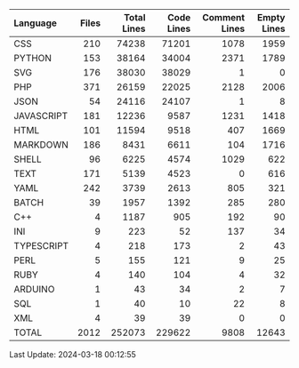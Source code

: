 | Language   |   Files |   Total Lines |   Code Lines |   Comment Lines |   Empty Lines |
|:-----------|--------:|--------------:|-------------:|----------------:|--------------:|
| CSS        |     210 |         74238 |        71201 |            1078 |          1959 |
| PYTHON     |     153 |         38164 |        34004 |            2371 |          1789 |
| SVG        |     176 |         38030 |        38029 |               1 |             0 |
| PHP        |     371 |         26159 |        22025 |            2128 |          2006 |
| JSON       |      54 |         24116 |        24107 |               1 |             8 |
| JAVASCRIPT |     181 |         12236 |         9587 |            1231 |          1418 |
| HTML       |     101 |         11594 |         9518 |             407 |          1669 |
| MARKDOWN   |     186 |          8431 |         6611 |             104 |          1716 |
| SHELL      |      96 |          6225 |         4574 |            1029 |           622 |
| TEXT       |     171 |          5139 |         4523 |               0 |           616 |
| YAML       |     242 |          3739 |         2613 |             805 |           321 |
| BATCH      |      39 |          1957 |         1392 |             285 |           280 |
| C++        |       4 |          1187 |          905 |             192 |            90 |
| INI        |       9 |           223 |           52 |             137 |            34 |
| TYPESCRIPT |       4 |           218 |          173 |               2 |            43 |
| PERL       |       5 |           155 |          121 |               9 |            25 |
| RUBY       |       4 |           140 |          104 |               4 |            32 |
| ARDUINO    |       1 |            43 |           34 |               2 |             7 |
| SQL        |       1 |            40 |           10 |              22 |             8 |
| XML        |       4 |            39 |           39 |               0 |             0 |
| TOTAL      |    2012 |        252073 |       229622 |            9808 |         12643 |

Last Update: 2024-03-18 00:12:55